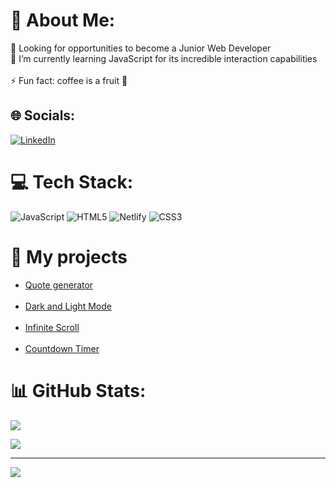 # 💫 About Me:
🤝 Looking for opportunities to become a Junior Web Developer<br>🌱 I’m currently learning JavaScript for its incredible interaction capabilities<br><br>⚡ Fun fact: coffee is a fruit 🍒


## 🌐 Socials:
[![LinkedIn](https://img.shields.io/badge/LinkedIn-%230077B5.svg?logo=linkedin&logoColor=white)](https://linkedin.com/in/gracjan-gutowski-82147318b/) 

# 💻 Tech Stack:
![JavaScript](https://img.shields.io/badge/javascript-%23323330.svg?style=plastic&logo=javascript&logoColor=%23F7DF1E) ![HTML5](https://img.shields.io/badge/html5-%23E34F26.svg?style=plastic&logo=html5&logoColor=white) ![Netlify](https://img.shields.io/badge/netlify-%23000000.svg?style=plastic&logo=netlify&logoColor=#00C7B7) ![CSS3](https://img.shields.io/badge/css3-%231572B6.svg?style=plastic&logo=css3&logoColor=white)

# 🔨 My projects
<ul>
  <li><a href = "https://gracek-g.github.io/quote-generator/">Quote generator</a></li>
  <br>
  <li><a href = "https://gracek-g.github.io/Dark-and-Light-Theme">Dark and Light Mode</a></li>
  <br>
  <li><a href = "https://gracek-g.github.io/infinity-scroll-study/">Infinite Scroll</a></li>
  <br>
  <li><a href = "https://gracek-g.github.io/countdown/">Countdown Timer</a></li>
</ul>

# 📊 GitHub Stats:
![](https://github-readme-stats.vercel.app/api?username=Gracek-G&theme=highcontrast&hide_border=false&include_all_commits=false&count_private=false)<br/>
<!-- ![](https://github-readme-streak-stats.herokuapp.com/?user=Gracek-G&theme=highcontrast&hide_border=false)<br/> -->
![](https://github-readme-stats.vercel.app/api/top-langs/?username=Gracek-G&theme=highcontrast&hide_border=false&include_all_commits=false&count_private=false&layout=compact)

---
[![](https://visitcount.itsvg.in/api?id=Gracek-G&icon=0&color=12)](https://visitcount.itsvg.in)

<!-- Proudly created with GPRM ( https://gprm.itsvg.in ) -->
